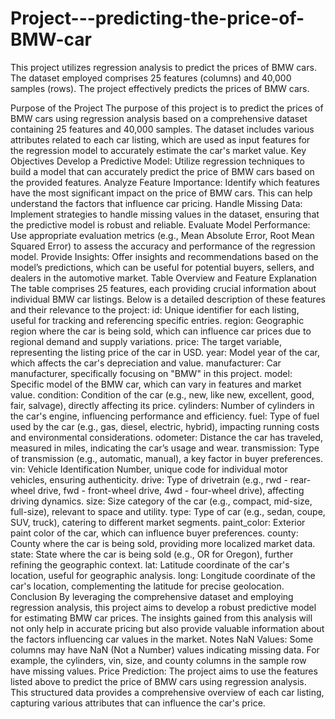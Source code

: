# Project---predicting-the-price-of-BMW-car
This project utilizes regression analysis to predict the prices of BMW cars. The dataset employed comprises 25 features (columns) and 40,000 samples (rows). The project effectively predicts the prices of BMW cars.

Purpose of the Project
The purpose of this project is to predict the prices of BMW cars using regression analysis based on a comprehensive dataset containing 25 features and 40,000 samples. The dataset includes various attributes related to each car listing, which are used as input features for the regression model to accurately estimate the car's market value.
Key Objectives
Develop a Predictive Model:
Utilize regression techniques to build a model that can accurately predict the price of BMW cars based on the provided features.
Analyze Feature Importance:
Identify which features have the most significant impact on the price of BMW cars. This can help understand the factors that influence car pricing.
Handle Missing Data:
Implement strategies to handle missing values in the dataset, ensuring that the predictive model is robust and reliable.
Evaluate Model Performance:
Use appropriate evaluation metrics (e.g., Mean Absolute Error, Root Mean Squared Error) to assess the accuracy and performance of the regression model.
Provide Insights:
Offer insights and recommendations based on the model’s predictions, which can be useful for potential buyers, sellers, and dealers in the automotive market.
Table Overview and Feature Explanation
The table comprises 25 features, each providing crucial information about individual BMW car listings. Below is a detailed description of these features and their relevance to the project:
id: Unique identifier for each listing, useful for tracking and referencing specific entries.
region: Geographic region where the car is being sold, which can influence car prices due to regional demand and supply variations.
price: The target variable, representing the listing price of the car in USD.
year: Model year of the car, which affects the car's depreciation and value.
manufacturer: Car manufacturer, specifically focusing on "BMW" in this project.
model: Specific model of the BMW car, which can vary in features and market value.
condition: Condition of the car (e.g., new, like new, excellent, good, fair, salvage), directly affecting its price.
cylinders: Number of cylinders in the car's engine, influencing performance and efficiency.
fuel: Type of fuel used by the car (e.g., gas, diesel, electric, hybrid), impacting running costs and environmental considerations.
odometer: Distance the car has traveled, measured in miles, indicating the car’s usage and wear.
transmission: Type of transmission (e.g., automatic, manual), a key factor in buyer preferences.
vin: Vehicle Identification Number, unique code for individual motor vehicles, ensuring authenticity.
drive: Type of drivetrain (e.g., rwd - rear-wheel drive, fwd - front-wheel drive, 4wd - four-wheel drive), affecting driving dynamics.
size: Size category of the car (e.g., compact, mid-size, full-size), relevant to space and utility.
type: Type of car (e.g., sedan, coupe, SUV, truck), catering to different market segments.
paint_color: Exterior paint color of the car, which can influence buyer preferences.
county: County where the car is being sold, providing more localized market data.
state: State where the car is being sold (e.g., OR for Oregon), further refining the geographic context.
lat: Latitude coordinate of the car's location, useful for geographic analysis.
long: Longitude coordinate of the car's location, complementing the latitude for precise geolocation.
Conclusion
By leveraging the comprehensive dataset and employing regression analysis, this project aims to develop a robust predictive model for estimating BMW car prices. The insights gained from this analysis will not only help in accurate pricing but also provide valuable information about the factors influencing car values in the market.
Notes
NaN Values: Some columns may have NaN (Not a Number) values indicating missing data. For example, the cylinders, vin, size, and county columns in the sample row have missing values.
Price Prediction: The project aims to use the features listed above to predict the price of BMW cars using regression analysis.
This structured data provides a comprehensive overview of each car listing, capturing various attributes that can influence the car's price.

